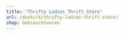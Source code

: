 ```yaml
---
title: "Thrifty Ladies Thrift Store"
url: /dunkirk/thrifty-ladies-thrift-store/
shop: Gebrauchtwaren
---
```

